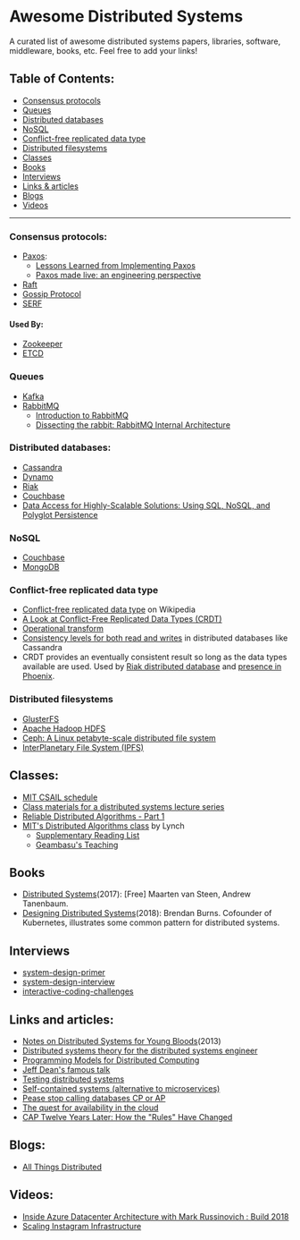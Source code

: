# Awesome Distributed Systems
A curated list of awesome distributed systems papers, libraries, software, middleware, books, etc.
Feel free to add your links!

## Table of Contents:  
 * [Consensus protocols](#consensus-protocols)  
 * [Queues](#queues)  
 * [Distributed databases](#distributed-databases)  
 * [NoSQL](#nosql)  
 * [Conflict-free replicated data type](#conflict-free-replicated-data-type)  
 * [Distributed filesystems](#distributed-filesystems)  
 * [Classes](#classes)  
 * [Books](#books)  
 * [Interviews](#interviews)  
 * [Links & articles](#links-and-articles)  
 * [Blogs](#blogs)  
 * [Videos](#videos)  
----

### Consensus protocols:
- [Paxos](https://en.wikipedia.org/wiki/Paxos_%28computer_science%29):
  - [Lessons Learned from Implementing Paxos](http://blog.willportnoy.com/2012/06/lessons-learned-from-paxos.html)
  - [Paxos made live: an engineering perspective](https://dl.acm.org/citation.cfm?id=1281103)
- [Raft](https://raft.github.io/)
- [Gossip Protocol](https://en.wikipedia.org/wiki/Gossip_protocol)
- [SERF](https://www.serf.io/)

#### Used By:
- [Zookeeper](https://zookeeper.apache.org) 
- [ETCD](https://github.com/coreos/etcd)

### Queues
- [Kafka](https://kafka.apache.org/)
- [RabbitMQ](https://www.rabbitmq.com)
  - [Introduction to RabbitMQ](https://www.slideshare.net/old_sound/pivotal-labs)
  - [Dissecting the rabbit: RabbitMQ Internal Architecture](https://www.slideshare.net/old_sound/dissecting-the-rabbit)


### Distributed databases:
- [Cassandra](https://en.wikipedia.org/wiki/Apache_Cassandra)
- [Dynamo](https://en.wikipedia.org/wiki/Dynamo_%28storage_system%29)
- [Riak](https://en.wikipedia.org/wiki/Riak)
- [Couchbase](https://en.wikipedia.org/wiki/Couchbase)
- [Data Access for Highly-Scalable Solutions: Using SQL, NoSQL, and Polyglot Persistence](https://docs.microsoft.com/en-us/previous-versions/msp-n-p/dn271399(v%3dpandp.10))

### NoSQL
- [Couchbase](https://www.couchbase.com)
- [MongoDB](https://www.mongodb.com)

### Conflict-free replicated data type
- [Conflict-free replicated data type](https://en.wikipedia.org/wiki/Conflict-free_replicated_data_type) on Wikipedia
- [A Look at Conflict-Free Replicated Data Types (CRDT)](https://medium.com/@istanbul_techie/a-look-at-conflict-free-replicated-data-types-crdt-221a5f629e7e)
- [Operational transform](https://en.wikipedia.org/wiki/Operational_transformation)
- [Consistency levels for both read and writes](http://docs.datastax.com/en/cassandra/2.1/cassandra/dml/dml_config_consistency_c.html) in distributed databases like Cassandra
- CRDT provides an eventually consistent result so long as the data types available are used. Used by [Riak distributed database](http://basho.com/products/) and [presence in Phoenix](https://dockyard.com/blog/2016/03/25/what-makes-phoenix-presence-special-sneak-peek).

### Distributed filesystems
- [GlusterFS](http://www.gluster.org/)
- [Apache Hadoop HDFS](https://hortonworks.com/apache/hdfs/)
- [Ceph: A Linux petabyte-scale distributed file system](https://www.ibm.com/developerworks/library/l-ceph/index.html)
- [InterPlanetary File System (IPFS)](https://ipfs.io/)


## Classes: 
- [MIT CSAIL schedule](http://css.csail.mit.edu/6.824/2014/schedule.html)
- [Class materials for a distributed systems lecture series](https://github.com/aphyr/distsys-class)
- [Reliable Distributed Algorithms - Part 1](https://courses.edx.org/courses/course-v1:KTHx+ID2203.1x+3T_2017/course/)
- [MIT's Distributed Algorithms class](https://learning-modules.mit.edu/class/index.html?uuid=/course/6/fa15/6.852#info) by Lynch
  - [Supplementary Reading List](http://courses.csail.mit.edu/6.852/15/reading.html)
  - [Geambasu's Teaching](https://roxanageambasu.github.io/04-teaching/)

## Books
 - [Distributed Systems](https://books.distributed-systems.net/)(2017): [Free]  Maarten van Steen, Andrew Tanenbaum. 
 - [Designing Distributed Systems](https://www.amazon.com/Designing-Distributed-Systems-Patterns-Paradigms/dp/1491983647/)(2018): Brendan Burns. Cofounder of Kubernetes, illustrates some common pattern for distributed systems.
## Interviews
- [system-design-primer](https://github.com/donnemartin/system-design-primer)
- [system-design-interview](https://github.com/checkcheckzz/system-design-interview)
- [interactive-coding-challenges](https://github.com/donnemartin/interactive-coding-challenges)

## Links and articles:
- [Notes on Distributed Systems for Young Bloods](https://www.somethingsimilar.com/2013/01/14/notes-on-distributed-systems-for-young-bloods/)(2013)
- [Distributed systems theory for the distributed systems engineer](http://the-paper-trail.org/blog/distributed-systems-theory-for-the-distributed-systems-engineer/)
- [Programming Models for Distributed Computing](http://dist-prog-book.com/chapter/)
- [Jeff Dean's famous talk](https://static.googleusercontent.com/media/research.google.com/it//people/jeff/WSDM09-keynote.pdf)
- [Testing distributed systems](https://asatarin.github.io/testing-distributed-systems/)
- [Self-contained systems (alternative to microservices)](http://scs-architecture.org/)
- [Pease stop calling databases CP or AP](https://martin.kleppmann.com/2015/05/11/please-stop-calling-databases-cp-or-ap.html)
- [The quest for availability in the cloud](https://read.acloud.guru/the-quest-for-availability-771fa8a94a7c)
- [CAP Twelve Years Later: How the "Rules" Have Changed](https://www.infoq.com/articles/cap-twelve-years-later-how-the-rules-have-changed)

## Blogs:
- [All Things Distributed](https://www.allthingsdistributed.com/)

## Videos:
- [Inside Azure Datacenter Architecture with Mark Russinovich : Build 2018](https://www.youtube.com/watch?v=t3Vo37V9oU8)
- [Scaling Instagram Infrastructure](https://www.youtube.com/watch?v=hnpzNAPiC0E)
